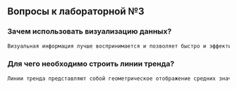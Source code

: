 ## Вопросы к лабораторной №3

### Зачем использовать визуализацию данных?

```bash
Визуальная информация лучше воспринимается и позволяет быстро и эффективно донести до зрителя собственные мысли и идеи. Физиологически, восприятие визуальной информации является основной для человека.
```

### Для чего необходимо строить линии тренда?

```bash
Линии тренда представляют собой геометрическое отображение средних значений анализируемых показателей, полученное с помощью какой-либо математической функции.
```